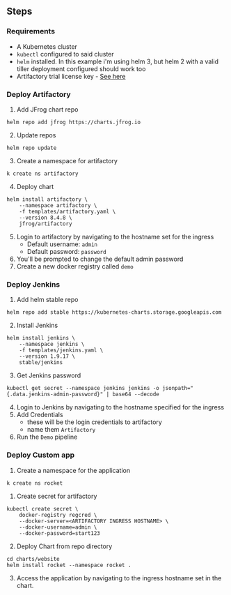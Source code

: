 ## Steps

### Requirements
* A Kubernetes cluster
* `kubectl` configured to said cluster
* `helm` installed. In this example i'm using helm 3, but helm 2 with a valid tiller deployment configured should work too
* Artifactory trial license key - [See here](https://jfrog.com/artifactory/free-trial/)


### Deploy Artifactory

1. Add JFrog chart repo
```
helm repo add jfrog https://charts.jfrog.io
```
2. Update repos
```
helm repo update
```
3. Create a namespace for artifactory
```
k create ns artifactory
```
4. Deploy chart
```
helm install artifactory \
    --namespace artifactory \
    -f templates/artifactory.yaml \
    --version 8.4.8 \
    jfrog/artifactory
```
5. Login to artifactory by navigating to the hostname set for the ingress
    * Default username: `admin`
    * Default password: `password`
6. You'll be prompted to change the default admin password
7. Create a new docker registry called `demo`


### Deploy Jenkins

1. Add helm stable repo
```
helm repo add stable https://kubernetes-charts.storage.googleapis.com
```

2.  Install Jenkins
```
helm install jenkins \
    --namespace jenkins \
    -f templates/jenkins.yaml \
    --version 1.9.17 \
    stable/jenkins
```
3. Get Jenkins password
```
kubectl get secret --namespace jenkins jenkins -o jsonpath="{.data.jenkins-admin-password}" | base64 --decode
```
4. Login to Jenkins by navigating to the hostname specified for the ingress
5. Add Credentials
    * these will be the login credentials to artifactory
    * name them `Artifactory`
6. Run the `Demo` pipeline

### Deploy Custom app

1. Create a namespace for the application
```
k create ns rocket
```

1. Create secret for artifactory
```
kubectl create secret \
    docker-registry regcred \
    --docker-server=<ARTIFACTORY INGRESS HOSTNAME> \
    --docker-username=admin \
    --docker-password=start123
```

2. Deploy Chart from repo directory
```
cd charts/website
helm install rocket --namespace rocket .
```

3. Access the application by navigating to the ingress hostname set in the chart.